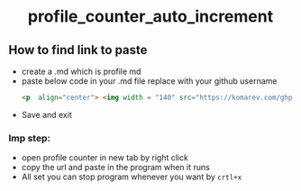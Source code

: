 <h1 align = center >profile_counter_auto_increment</h1> 

## How to find link to paste 
* create a <username>.md which is profile md
* paste below code in your .md file replace <username> with your github username
  ```markdown
  <p  align="center"> <img width = "140" src="https://komarev.com/ghpvc/?username=<username>&label=Profile%20views&color=0e75b6&style=flat" alt="<username>" /> </p>
  ```
* Save and exit
### Imp step:
  * open profile counter in new tab by right click
  * copy the url and paste in the program when it runs
  * All set
you can stop program whenever you want by `crtl+x`
